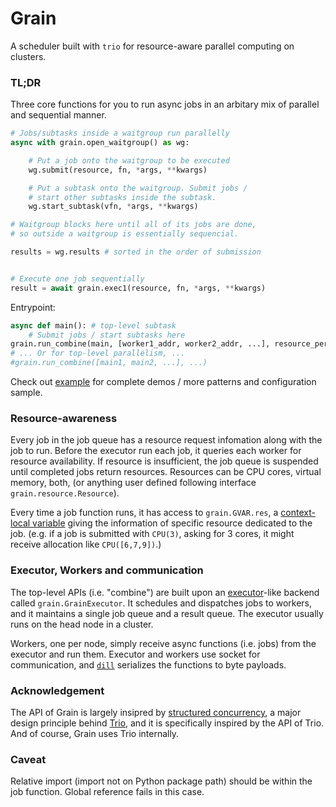 # Grain

A scheduler built with `trio` for resource-aware parallel computing on clusters.

### TL;DR

Three core functions for you to run async jobs in an arbitary mix of parallel and sequential manner.

```python
# Jobs/subtasks inside a waitgroup run parallelly
async with grain.open_waitgroup() as wg:

    # Put a job onto the waitgroup to be executed
    wg.submit(resource, fn, *args, **kwargs)

    # Put a subtask onto the waitgroup. Submit jobs / 
    # start other subtasks inside the subtask.
    wg.start_subtask(vfn, *args, **kwargs)

# Waitgroup blocks here until all of its jobs are done,
# so outside a waitgroup is essentially sequencial.

results = wg.results # sorted in the order of submission


# Execute one job sequentially
result = await grain.exec1(resource, fn, *args, **kwargs)
```

Entrypoint:

```python
async def main(): # top-level subtask
    # Submit jobs / start subtasks here
grain.run_combine(main, [worker1_addr, worker2_addr, ...], resource_per_worker)
# ... Or for top-level parallelism, ...
#grain.run_combine([main1, main2, ...], ...)
```

Check out [example](example) for complete demos / more patterns and configuration sample.

### Resource-awareness

Every job in the job queue has a resource request infomation along with the job to run. Before the executor run each job, it queries each worker for resource availability. If resource is insufficient, the job queue is suspended until completed jobs return resources. Resources can be CPU cores, virtual memory, both, (or anything user defined following interface `grain.resource.Resource`).

Every time a job function runs, it has access to `grain.GVAR.res`, a [context-local variable](https://trio.readthedocs.io/en/stable/reference-core.html#task-local-storage) giving the information of specific resource dedicated to the job. (e.g. if a job is submitted with `CPU(3)`, asking for 3 cores, it might receive allocation like `CPU([6,7,9])`.)

### Executor, Workers and communication

The top-level APIs (i.e. "combine") are built upon an [executor](https://docs.python.org/3/library/concurrent.futures.html#concurrent.futures.Executor)-like backend called `grain.GrainExecutor`. It schedules and dispatches jobs to workers, and it maintains a single job queue and a result queue. The executor usually runs on the head node in a cluster.

Workers, one per node, simply receive async functions (i.e. jobs) from the executor and run them. Executor and workers use socket for communication, and [`dill`](https://dill.readthedocs.io/en/latest/) serializes the functions to byte payloads.

### Acknowledgement

The API of Grain is largely insipred by [structured concurrency](https://vorpus.org/blog/notes-on-structured-concurrency-or-go-statement-considered-harmful), a major design principle behind [Trio](https://trio.readthedocs.io), and it is specifically inspired by the API of Trio. And of course, Grain uses Trio internally.

### Caveat

Relative import (import not on Python package path) should be within the job function. Global reference fails in this case.
